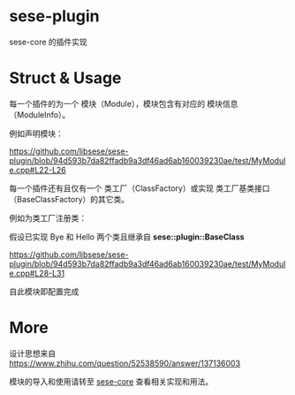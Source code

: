 # sese-plugin

sese-core 的插件实现

# Struct & Usage

每一个插件的为一个 模块（Module），模块包含有对应的 模块信息（ModuleInfo）。

例如声明模块：

https://github.com/libsese/sese-plugin/blob/94d593b7da82ffadb9a3df46ad6ab160039230ae/test/MyModule.cpp#L22-L26

每一个插件还有且仅有一个 类工厂（ClassFactory）或实现 类工厂基类接口（BaseClassFactory）的其它类。

例如为类工厂注册类：

假设已实现 Bye 和 Hello 两个类且继承自 **sese::plugin::BaseClass**

https://github.com/libsese/sese-plugin/blob/94d593b7da82ffadb9a3df46ad6ab160039230ae/test/MyModule.cpp#L28-L31

自此模块即配置完成

# More

设计思想来自 https://www.zhihu.com/question/52538590/answer/137136003

模块的导入和使用请转至
[sese-core](https://github.com/libsese/sese-core.git) 
查看相关实现和用法。
